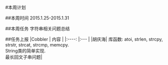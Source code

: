 #本周计划

##本周时间
	2015.1.25-2015.1.31

##本周任务
	字符串相关问题总结

##任务上报
|Cobbler	|	内容	|
|:----:	|:---	|
|胡庆海| 库函数: atoi, strlen, strcpy, strstr, strcat, strcmp, memcpy.  <br> String类的简单实现. <br>最长回文子串问题|

